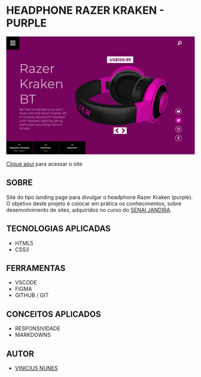 # HEADPHONE RAZER KRAKEN - PURPLE

![](./img/screenshot.png)

[Clique aqui](https://viniciusnunes137.github.io/headphone-purple/) para acessar o site


## SOBRE

Site do tipo landing page para divulgar o headphone Razer Kraken (purple).
O objetivo deste projeto é colocar em prática os conhecimentos, sobre desenvolvimento de sites, adquiridos no curso do [SENAI JANDIRA](https://jandira.sp.senai.br/).


## TECNOLOGIAS APLICADAS
- HTML5
- CSS3


## FERRAMENTAS

- VSCODE
- FIGMA
- GITHUB / GIT 


## CONCEITOS APLICADOS

- RESPONSIVIDADE
- MARKDOWNS


## AUTOR

- [VINICIUS NUNES](https://github.com/VINICIUSNUNES137)

